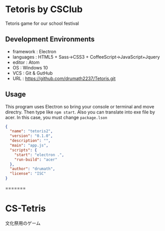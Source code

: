 # Tetoris by CSClub
Tetoris game for our school festival

## Development Environments

- framework   : Electron
- languages   : HTML5 + Sass->CSS3 + CoffeeScript->JavaScript+Jquery
- editor      : Atom
- OS          : Windows 10
- VCS         : Git & GutHub
- URL         : https://github.com/drumath2237/Tetoris.git

## Usage
This program uses Electron so bring your console or terminal and
move directry. Then type like `npm start`. Also you can translate into exe file by acer. In this case, you must change `package.lson`

```json
{
  "name": "tetoris2",
  "version": "0.1.0",
  "description": "",
  "main": "app.js",
  "scripts": {
    "start": "electron .",
    "run-build": "acer"
  },
  "author": "drumath",
  "license": "ISC"
}

```
=======
# CS-Tetris
文化祭用のゲーム

